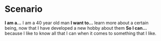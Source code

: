 # Scenario

**I am a…** I am a 40 year old man
**I want to…** learn more about a certain being, now that I have developed a new hobby about them
**So I can…** because I like to know all that I can when it comes to something that I like.